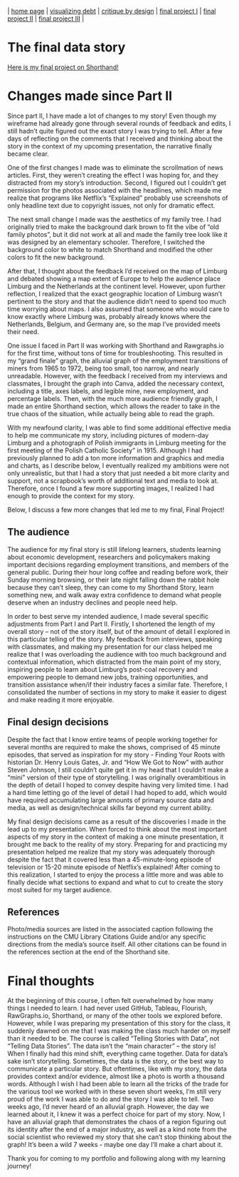 | [home page](https://mvroomen.github.io/portfolio/) | [visualizing debt](visualizing-government-debt) | [critique by design](critique-by-design) | [final project I](final-project-part-one) | [final project II](final-project-part-two) | [final project III](final-project-part-three) |

# The final data story
<!--
> Include a link to your final data story on Shorthand, Esri StoryMaps, etc. here. 
-->

[Here is my final project on Shorthand!](https://carnegiemellon.shorthandstories.com/7f529938-8832-46db-8ab6-410236ed987f/)

# Changes made since Part II
<!--
> Include few paragraphs that reflects on changes you made since the completion of Part II. 
-->

Since part II, I have made a lot of changes to my story!  Even though my wireframe had already gone through several rounds of feedback and edits, I still hadn’t quite figured out the exact story I was trying to tell.  After a few days of reflecting on the comments that I received and thinking about the story in the context of my upcoming presentation, the narrative finally became clear.

One of the first changes I made was to eliminate the scrollmation of news articles.  First, they weren’t creating the effect I was hoping for, and they distracted from my story’s introduction.  Second, I figured out I couldn’t get permission for the photos associated with the headlines, which made me realize that programs like Netflix’s “Explained” probably use screenshots of only headline text due to copyright issues, not only for dramatic effect.

The next small change I made was the aesthetics of my family tree.  I had originally tried to make the background dark brown to fit the vibe of “old family photos”, but it did not work at all and made the family tree look like it was designed by an elementary schooler.  Therefore, I switched the background color to white to match Shorthand and modified the other colors to fit the new background.

After that, I thought about the feedback I’d received on the map of Limburg and debated showing a map extent of Europe to help the audience place Limburg and the Netherlands at the continent level.  However, upon further reflection, I realized that the exact geographic location of Limburg wasn’t pertinent to the story and that the audience didn’t need to spend too much time worrying about maps.  I also assumed that someone who would care to know exactly where Limburg was, probably already knows where the Netherlands, Belgium, and Germany are, so the map I’ve provided meets their need.

One issue I faced in Part II was working with Shorthand and Rawgraphs.io for the first time, without tons of time for troubleshooting.  This resulted in my “grand finale” graph, the alluvial graph of the employment transitions of miners from 1965 to 1972, being too small, too narrow, and nearly unreadable.  However, with the feedback I received from my interviews and classmates, I brought the graph into Canva, added the necessary context, including a title, axes labels, and legible mine, new employment, and percentage labels.  Then, with the much more audience friendly graph, I made an entire Shorthand section, which allows the reader to take in the true chaos of the situation, while actually being able to read the graph.

With my newfound clarity, I was able to find some additional effective media to help me communicate my story, including pictures of modern-day Limburg and a photograph of Polish immigrants in Limburg meeting for the first meeting of the Polish Catholic Society” in 1915.  Although I had previously planned to add a ton more information and graphics and media and charts, as I describe below, I eventually realized my ambitions were not only unrealistic, but that I had a story that just needed a bit more clarity and support, not a scrapbook’s worth of additional text and media to look at. Therefore, once I found a few more supporting images, I realized I had enough to provide the context for my story.

Below, I discuss a few more changes that led me to my final, Final Project!

## The audience
<!--
> Talk about who you identified as the audience for your final data story.  Include any other information you've used that helped you narrow the focus (e.g. insights from your interviews, personas, etc.).  Note any specific adjustments you made to your final project to make it work for your audience.
-->

The audience for my final story is still lifelong learners, students learning about economic development, researchers and policymakers making important decisions regarding employment transitions, and members of the general public.  During their hour long coffee and reading before work, their Sunday morning browsing, or their late night falling down the rabbit hole because they can’t sleep, they can come to my Shorthand Story, learn something new, and walk away extra confidence to demand what people deserve when an industry declines and people need help.

In order to best serve my intended audience, I made several specific adjustments from Part I and Part II.  Firstly, I shortened the length of my overall story – not of the story itself, but of the amount of detail I explored in this particular telling of the story.  My feedback from interviews, speaking with classmates, and making my presentation for our class helped me realize that I was overloading the audience with too much background and contextual information, which distracted from the main point of my story, inspiring people to learn about Limburg’s post-coal recovery and empowering people to demand new jobs, training opportunities, and transition assistance when/if their industry faces a similar fate.  Therefore, I consolidated the number of sections in my story to make it easier to digest and make reading it more enjoyable.

## Final design decisions
<!--
> You can specifically break out your design decisions here, or include it under *Changes made since Part II* and delete this section. Talk about the design decisions you had to make along the way, and reflect on anything in particular that stands out to you that you learned working through the process.  Include any other information that helps round out your data story. 
-->

Despite the fact that I know entire teams of people working together for several months are required to make the shows, comprised of 45 minute episodes, that served as inspiration for my story - Finding Your Roots with historian Dr. Henry Louis Gates, Jr. and “How We Got to Now” with author Steven Johnson, I still couldn’t quite get it in my head that I couldn’t make a “mini” version of their type of storytelling.  I was originally overambitious in the depth of detail I hoped to convey despite having very limited time.  I had a hard time letting go of the level of detail I had hoped to add, which would have required accumulating large amounts of primary source data and media, as well as design/technical skills far beyond my current ability.

My final design decisions came as a result of the discoveries I made in the lead up to my presentation.  When forced to think about the most important aspects of my story in the context of making a one minute presentation, it brought me back to the reality of my story.  Preparing for and practicing my presentation helped me realize that my story was adequately thorough despite the fact that it covered less than a 45-minute-long episode of television or 15-20 minute episode of Netflix’s explained!  After coming to this realization, I started to enjoy the process a little more and was able to finally decide what sections to expand and what to cut to create the story most suited for my target audience.

## References
<!--
> You should have already included detailed references on your Shorthand story - if so, you can probably skip this section.  Use this section to capture any additional special notes or information necessary.  If you do this, you probably want to include a link from Shorthand to this page. Make sure to double-check that you aren't using copyright material and that you have added / updated any citations or other content that you used to create your data story.  Make sure you have cited external sources correctly. 
-->

Photo/media sources are listed in the associated caption following the instructions on the CMU Library Citations Guide and/or any specific directions from the media’s source itself.  All other citations can be found in the references section at the end of the Shorthand site.

# Final thoughts
<!--
> You can summarize any final thoughts / reflections that don't fit well in the previous sections here.  How did it go?  What did you run out of time for, or wish you had a chance to revisit?  What were you most excited about?  Include any final reflections as you think they might help us understand your process.  If you already included such reflections elsewhere, you can delete this section. 
-->

At the beginning of this course, I often felt overwhelmed by how many things I needed to learn.  I had never used GitHub, Tableau, Flourish, RawGraphs.io, Shorthand, or many of the other tools we explored before.  However, while I was preparing my presentation of this story for the class, it suddenly dawned on me that I was making the class much harder on myself than it needed to be.  The course is called “Telling Stories with Data”, not “Telling Data Stories”.  The data isn’t the “main character” – the story is!  When I finally had this mind shift, everything came together.  Data for data’s sake isn’t storytelling.  Sometimes, the data is the story, or the best way to communicate a particular story.  But oftentimes, like with my story, the data provides context and/or evidence, almost like a photo is worth a thousand words.  Although I wish I had been able to learn all the tricks of the trade for the various tool we worked with in these seven short weeks, I’m still very proud of the work I was able to do and the story I was able to tell.  Two weeks ago, I’d never heard of an alluvial graph.  However, the day we learned about it, I knew it was a perfect choice for part of my story.  Now, I have an alluvial graph that demonstrates the chaos of a region figuring out its identity after the end of a major industry, as well as a kind note from the social scientist who reviewed my story that she can’t stop thinking about the graph!  It’s been a wild 7 weeks - maybe one day I’ll make a chart about it.

Thank you for coming to my portfolio and following along with my learning journey! 
